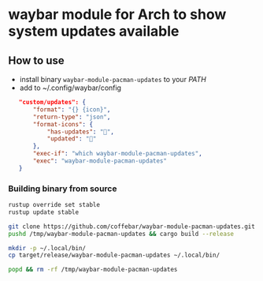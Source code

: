 # waybar module for Arch to show system updates available

## How to use

 - install binary `waybar-module-pacman-updates` to your *PATH*
 - add to ~/.config/waybar/config 

 ```json
    "custom/updates": {
        "format": "{} {icon}",
        "return-type": "json",
        "format-icons": {
            "has-updates": "󱍷",
            "updated": "󰂪"
        },
        "exec-if": "which waybar-module-pacman-updates",
        "exec": "waybar-module-pacman-updates"
    }
 ```

 ### Building binary from source

 ```bash
rustup override set stable
rustup update stable

git clone https://github.com/coffebar/waybar-module-pacman-updates.git /tmp/waybar-module-pacman-updates
pushd /tmp/waybar-module-pacman-updates && cargo build --release

mkdir -p ~/.local/bin/
cp target/release/waybar-module-pacman-updates ~/.local/bin/

popd && rm -rf /tmp/waybar-module-pacman-updates
```
